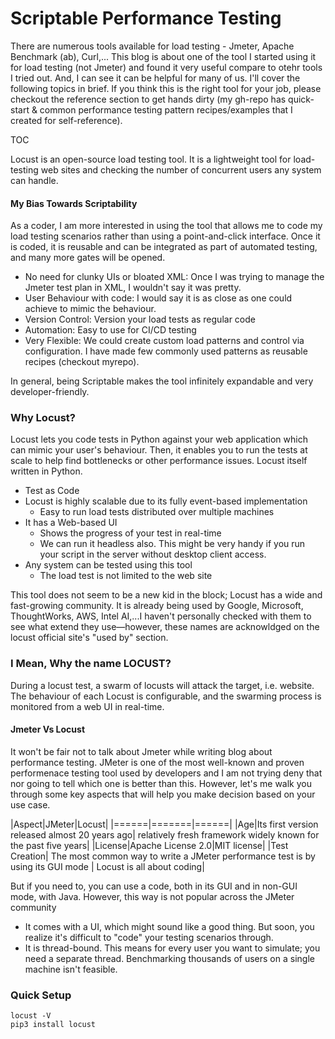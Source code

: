 # Scriptable Performance Testing
There are numerous tools available for load testing - Jmeter, Apache Benchmark (ab), Curl,... This blog is about one of the tool I started using it for load testing (not Jmeter) and found it very useful compare to otehr tools I tried out. And, I can see it can be helpful for many of us. I'll cover the following topics in brief. If you think this is the right tool for your job, please checkout the reference section to get hands dirty (my gh-repo has quick-start & common performance testing pattern recipes/examples that I created for self-reference).

TOC

Locust is an open-source load testing tool. It is a lightweight tool for load-testing web sites and checking the number of concurrent users any system can handle.

#### My Bias Towards Scriptability
As a coder, I am more interested in using the tool that allows me to code my load testing scenarios rather than using a point-and-click interface. Once it is coded, it is reusable and can be integrated as part of automated testing, and many more gates will be opened.

  - No need for clunky UIs or bloated XML: Once I was trying to manage the Jmeter test plan in XML, I wouldn't say it was pretty. 
  - User Behaviour with code: I would say it is as close as one could achieve to mimic the behaviour.  
  - Version Control: Version your load tests as regular code
  - Automation: Easy to use for CI/CD testing
  - Very Flexible: We could create custom load patterns and control via configuration. I have made few commonly used patterns as reusable recipes (checkout myrepo).

In general, being Scriptable makes the tool infinitely expandable and very developer-friendly.

### Why Locust?
Locust lets you code tests in Python against your web application which can mimic your user's behaviour. Then, it enables you to run the tests at scale to help find bottlenecks or other performance issues. Locust itself written in Python.

- Test as Code
- Locust is highly scalable due to its fully event-based implementation
  - Easy to run load tests distributed over multiple machines
- It has a Web-based UI
  - Shows the progress of your test in real-time
  - We can run it headless also. This might be very handy if you run your script in the server without desktop client access. 
- Any system can be tested using this tool
  - The load test is not limited to the web site

This tool does not seem to be a new kid in the block; Locust has a wide and fast-growing community. It is already being used by Google, Microsoft, ThoughtWorks, AWS, Intel AI,...I haven't personally checked with them to see what extend they use—however, these names are acknowldged on the locust official site's "used by" section.

### I Mean, Why the name LOCUST?
During a locust test, a swarm of locusts will attack the target, i.e. website. The behaviour of each Locust is configurable, and the swarming process is monitored from a web UI in real-time.

#### Jmeter Vs Locust
It won't be fair not to talk about Jmeter while writing blog about performance testing. JMeter is one of the most well-known and proven performenace testing tool used by developers and I am not trying deny that nor going to tell which one is better than this. However, let's me walk you through some key aspects that will help you make decision based on your use case.


|Aspect|JMeter|Locust|
|======|=======|======|
|Age|Its first version released almost 20 years ago| relatively fresh framework widely known for the past five years|
|License|Apache License 2.0|MIT license|
|Test Creation| The most common way to write a JMeter performance test is by using its GUI mode | Locust is all about coding|

But if you need to, you can use a code, both in its GUI and in non-GUI mode, with Java. However, this way is not popular across the JMeter community

- It comes with a UI, which might sound like a good thing. But soon, you realize it's difficult to "code" your testing scenarios through.
- It is thread-bound. This means for every user you want to simulate; you need a separate thread. Benchmarking thousands of users on a single machine isn't feasible.

### Quick Setup

```
locust -V
pip3 install locust
```
